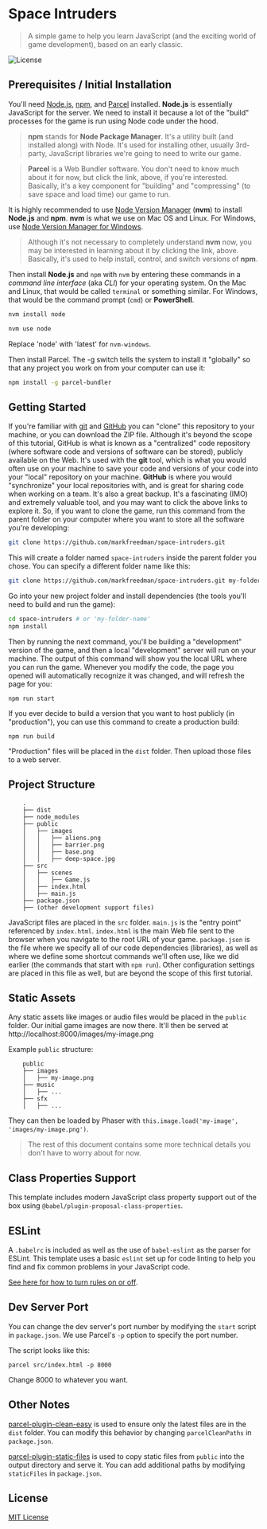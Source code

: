 # Space Intruders
> A simple game to help you learn JavaScript (and the exciting world of game development), based on an early classic.

![License](https://img.shields.io/badge/license-MIT-green)

## Prerequisites / Initial Installation

You'll need [Node.js](https://nodejs.org/en/), [npm](https://www.npmjs.com/), and [Parcel](https://parceljs.org/) installed. **Node.js** is essentially JavaScript for the server. We need to install it because a lot of the "build" processes for the game is run using Node code under the hood.
>**npm** stands for **Node Package Manager**. It's a utility built (and installed along) with Node. It's used for installing other, usually 3rd-party, JavaScript libraries we're going to need to write our game. 

>**Parcel** is a Web Bundler software. You don't need to know much about it for now, but click the link, above, if you're interested. Basically, it's a key component for "building" and "compressing" (to save space and load time) our game to run.

It is highly recommended to use [Node Version Manager](https://github.com/nvm-sh/nvm) (**nvm**) to install **Node.js** and **npm**. **nvm** is what we use on Mac OS and Linux. For Windows, use [Node Version Manager for Windows](https://github.com/coreybutler/nvm-windows).

>Although it's not necessary to completely understand **nvm** now, you may be interested in learning about it by clicking the link, above. Basically, it's used to help install, control, and switch versions of **npm**.

Then install **Node.js** and `npm` with `nvm` by entering these commands in a *command line interface* (aka *CLI*) for your operating system. On the Mac and Linux, that would be called `terminal` or something similar. For Windows, that would be the command prompt (`cmd`) or **PowerShell**.

```bash
nvm install node

nvm use node
```

Replace 'node' with 'latest' for `nvm-windows`.

Then install Parcel. The -g switch tells the system to install it "globally" so that any project you work on from your computer can use it:

```bash
npm install -g parcel-bundler
```

## Getting Started

If you're familiar with [git](https://git-scm.com/) and [GitHub](https://github.com) you can "clone" this repository to your machine, or you can download the ZIP file. Although it's beyond the scope of this tutorial, GitHub is what is known as a "centralized" code repository (where software code and versions of software can be stored), publicly available on the Web. It's used with the **git** tool, which is what you would often use on your machine to save your code and versions of your code into your "local" repository on your machine. **GitHub** is where you would "synchronize" your local repositories with, and is great for sharing code when working on a team. It's also a great backup. It's a fascinating (IMO) and extremely valuable tool, and you may want to click the above links to explore it. So, if you want to clone the game, run this command from the parent folder on your computer where you want to store all the software you're developing:

```bash
git clone https://github.com/markfreedman/space-intruders.git
```

This will create a folder named `space-intruders` inside the parent folder you chose. You can specify a different folder name like this:

```bash
git clone https://github.com/markfreedman/space-intruders.git my-folder-name
```

Go into your new project folder and install dependencies (the tools you'll need to build and run the game):

```bash
cd space-intruders # or 'my-folder-name'
npm install
```

Then by running the next command, you'll be building a "development" version of the game, and then a local "development" server will run on your machine. The output of this command will show you the local URL where you can run the game. Whenever you modify the code, the page you opened will automatically recognize it was changed, and will refresh the page for you:

```
npm run start
```

If you ever decide to build a version that you want to host publicly (in "production"), you can use this command to create a production build:

```
npm run build
```

"Production" files will be placed in the `dist` folder. Then upload those files to a web server.

## Project Structure

```
    .
    ├── dist
    ├── node_modules
    ├── public
    │   ├── images
    │   │   ├── aliens.png
    │   │   ├── barrier.png
    │   │   ├── base.png
    │   │   ├── deep-space.jpg
    ├── src
    │   ├── scenes
    │   │   ├── Game.js
    │   ├── index.html
    │   ├── main.js
    ├── package.json
    ├── (other development support files)
```

JavaScript files are placed in the `src` folder. `main.js` is the "entry point" referenced by `index.html`. `index.html` is the main Web file sent to the browser when you navigate to the root URL of your game. `package.json` is the file where we specify all of our code dependencies (libraries), as well as where we define some shortcut commands we'll often use, like we did earlier (the commands that start with `npm run`). Other configuration settings are placed in this file as well, but are beyond the scope of this first tutorial.

## Static Assets

Any static assets like images or audio files would be placed in the `public` folder. Our initial game images are now there. It'll then be served at http://localhost:8000/images/my-image.png

Example `public` structure:

```
    public
    ├── images
    │   ├── my-image.png
    ├── music
    │   ├── ...
    ├── sfx
    │   ├── ...
```

They can then be loaded by Phaser with `this.image.load('my-image', 'images/my-image.png')`.

>The rest of this document contains some more technical details you don't have to worry about for now.

## Class Properties Support

This template includes modern JavaScript class property support out of the box using `@babel/plugin-proposal-class-properties`.

## ESLint
A `.babelrc` is included as well as the use of `babel-eslint` as the parser for ESLint. This template uses a basic `eslint` set up for code linting to help you find and fix common problems in your JavaScript code.

[See here for how to turn rules on or off](https://eslint.org/docs/rules/).

## Dev Server Port

You can change the dev server's port number by modifying the `start` script in `package.json`. We use Parcel's `-p` option to specify the port number.

The script looks like this:

```
parcel src/index.html -p 8000
```

Change 8000 to whatever you want.

## Other Notes

[parcel-plugin-clean-easy](https://github.com/lifuzhao100/parcel-plugin-clean-easy) is used to ensure only the latest files are in the `dist` folder. You can modify this behavior by changing `parcelCleanPaths` in `package.json`.

[parcel-plugin-static-files](https://github.com/elwin013/parcel-plugin-static-files-copy#readme) is used to copy static files from `public` into the output directory and serve it. You can add additional paths by modifying `staticFiles` in `package.json`.

## License

[MIT License](https://github.com/markfreedman/space-intruders/blob/master/LICENSE)